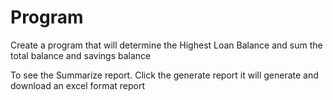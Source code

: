 # Program
Create a program that will determine the Highest Loan Balance and sum the total balance and savings balance



To see the Summarize report. Click the generate report it will generate and download an excel format report
